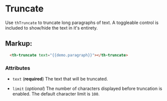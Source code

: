 # Truncate

Use `thTruncate` to truncate long paragraphs of text. A toggleable control is included to show/hide the text in it's entirety.

## Markup:

```html
  <th-truncate text="{{demo.paragraph}}"></th-truncate>
```

### Attributes

* `text` (**required**) The text that will be truncated.

* `limit` (*optional*) The number of characters displayed before truncation is
  enabled. The default character limit is `100`.
